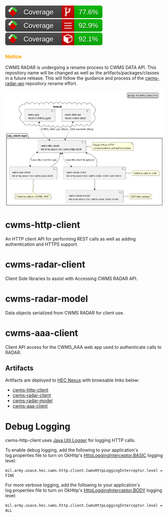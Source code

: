![BranchCoverage](.github/coveragereport/badge_branchcoverage.svg) ![LineCoverage](.github/coveragereport/badge_linecoverage.svg) ![MethodCoverage](.github/coveragereport/badge_methodcoverage.svg)

### <span style="color:orange">Notice</span>
CWMS RADAR is undergoing a rename process to CWMS DATA API. 
This repository name will be changed as well as the artifacts/packages/classes in a future release. 
This will follow the guidance and process of the [cwms-radar-api](https://github.com/USACE/cwms-radar-api) repository rename effort.

![Modules](docs/CDA-client-modules.png)

# cwms-http-client
An HTTP client API for performing REST calls as well as adding authentication and HTTPS support.

# cwms-radar-client
Client Side libraries to assist with Accessing CWMS RADAR API.

# cwms-radar-model
Data objects serialized from CWMS RADAR for client use.

# cwms-aaa-client
Client API access for the CWMS_AAA web app used to authenticate calls to RADAR.

## Artifacts
Artifacts are deployed to [HEC Nexus](https://www.hec.usace.army.mil/nexus) with browsable links below:

- [cwms-http-client](https://www.hec.usace.army.mil/nexus/#browse/browse:maven-public:mil%2Farmy%2Fusace%2Fhec%2Fcwms-http-client)
- [cwms-radar-client](https://www.hec.usace.army.mil/nexus/#browse/browse:maven-public:mil%2Farmy%2Fusace%2Fhec%2Fcwms-radar-client)
- [cwms-radar-model](https://www.hec.usace.army.mil/nexus/#browse/browse:maven-public:mil%2Farmy%2Fusace%2Fhec%2Fcwms-radar-model)
- [cwms-aaa-client](https://www.hec.usace.army.mil/nexus/#browse/browse:maven-public:mil%2Farmy%2Fusace%2Fhec%2Fcwms-aaa-client)

# Debug Logging

cwms-http-client uses [Java Util Logger](https://docs.oracle.com/javase/8/docs/api/java/util/logging/Logger.html)
for logging HTTP calls.

To enable debug logging, add the following to your application's log.properties
file to turn on
OkHttp's [HttpLoggingInterceptor.BASIC](https://square.github.io/okhttp/3.x/logging-interceptor/okhttp3/logging/HttpLoggingInterceptor.Level.html#BASIC)
logging level:

```
mil.army.usace.hec.cwms.http.client.CwmsHttpLoggingInterceptor.level = FINE
```

For more verbose logging, add the following to your application's log.properties file
to turn on
OkHttp's [HttpLoggingInterceptor.BODY](https://square.github.io/okhttp/3.x/logging-interceptor/okhttp3/logging/HttpLoggingInterceptor.Level.html#BODY)
logging level:

```
mil.army.usace.hec.cwms.http.client.CwmsHttpLoggingInterceptor.level = ALL
```


